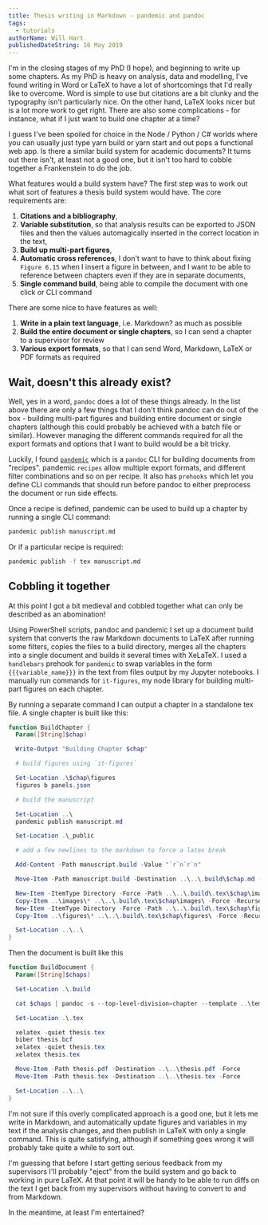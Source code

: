 ```yaml
---
title: Thesis writing in Markdown - pandemic and pandoc
tags:
  - tutorials
authorName: Will Hart
publishedDateString: 16 May 2019
---
```


I'm in the closing stages of my PhD (I hope), and beginning to write up some
chapters. As my PhD is heavy on analysis, data and modelling, I've found writing
in Word or LaTeX to have a lot of shortcomings that I'd really like to overcome.
Word is simple to use but citations are a bit clunky and the typography isn't
particularly nice. On the other hand, LaTeX looks nicer but is a lot more work
to get right. There are also some complications - for instance, what if I just
want to build one chapter at a time?

I guess I've been spoiled for choice in the Node / Python / C# worlds where you
can usually just type yarn build or yarn start and out pops a functional web
app. Is there a similar build system for academic documents? It turns out there
isn't, at least not a good one, but it isn't too hard to cobble together a
Frankenstein to do the job.

What features would a build system have? The first step was to work out what
sort of features a thesis build system would have. The core requirements are:

1. **Citations and a bibliography**,
2. **Variable substitution**, so that analysis results can be exported to JSON
   files and then the values automagically inserted in the correct location in
   the text,
3. **Build up multi-part figures**,
4. **Automatic cross references**, I don't want to have to think about fixing
   `Figure 6.15` when I insert a figure in between, and I want to be able to
   reference between chapters even if they are in separate documents,
5. **Single command build**, being able to compile the document with one click
   or CLI command

There are some nice to have features as well:

1. **Write in a plain text language**, i.e. Markdown? as much as possible
2. **Build the entire document or single chapters**, so I can send a chapter to
   a supervisor for review
3. **Various export formats**, so that I can send Word, Markdown, LaTeX or PDF
   formats as required

## Wait, doesn't this already exist?

Well, yes in a word, `pandoc` does a lot of these things already. In the list
above there are only a few things that I don't think pandoc can do out of the
box - building multi-part figures and building entire document or single
chapters (although this could probably be achieved with a batch file or
similar). However managing the different commands required for all the export
formats and options that I want to build would be a bit tricky.

Luckily, I found [`pandemic`](https://github.com/lionel-rigoux/pandemic) which
is a `pandoc` CLI for building documents from "recipes". pandemic `recipes`
allow multiple export formats, and different filter combinations and so on per
recipe. It also has `prehooks` which let you define CLI commands that should run
before pandoc to either preprocess the document or run side effects.

Once a recipe is defined, pandemic can be used to build up a chapter by running
a single CLI command:

```bash
pandemic publish manuscript.md
```

Or if a particular recipe is required:

```bash
pandemic publish -f tex manuscript.md
```

## Cobbling it together

At this point I got a bit medieval and cobbled together what can only be
described as an abomination!

Using PowerShell scripts, pandoc and pandemic I set up a document build system
that converts the raw Markdown documents to LaTeX after running some filters,
copies the files to a build directory, merges all the chapters into a single
document and builds it several times with XeLaTeX. I used a `handlebars` prehook
for `pandemic` to swap variables in the form `{{{variable_name}}}` in the text
from files output by my Jupyter notebooks. I manually run commands for
`it-figures`, my node library for building multi-part figures on each chapter.

By running a separate command I can output a chapter in a standalone tex file. A
single chapter is built like this:

```powershell
function BuildChapter {
  Param([String]$chap)

  Write-Output "Building Chapter $chap"

  # build figures using `it-figures`

  Set-Location .\$chap\figures
  figures b panels.json

  # build the manuscript

  Set-Location ..\
  pandemic publish manuscript.md

  Set-Location .\_public

  # add a few newlines to the markdown to force a latex break

  Add-Content -Path manuscript.build -Value "`r`n`r`n"

  Move-Item -Path manuscript.build -Destination ..\..\.build\$chap.md -Force

  New-Item -ItemType Directory -Force -Path ..\..\.build\.tex\$chap\images
  Copy-Item ..\images\* ..\..\.build\.tex\$chap\images\ -Force -Recurse
  New-Item -ItemType Directory -Force -Path ..\..\.build\.tex\$chap\figures
  Copy-Item ..\figures\* ..\..\.build\.tex\$chap\figures\ -Force -Recurse

  Set-Location ..\..\
}
```

Then the document is built like this

```powershell
function BuildDocument {
  Param([String]$chaps)

  Set-Location .\.build

  cat $chaps | pandoc -s --top-level-division=chapter --template ..\template\thesis.tex -f markdown -t latex -F pandoc-crossref -M "crossrefYaml=..\template\crossref_settings.yaml" --natbib -o .\.tex\thesis.tex

  Set-Location .\.tex

  xelatex -quiet thesis.tex
  biber thesis.bcf
  xelatex -quiet thesis.tex
  xelatex thesis.tex

  Move-Item -Path thesis.pdf -Destination ..\..\thesis.pdf -Force
  Move-Item -Path thesis.tex -Destination ..\..\thesis.tex -Force

  Set-Location ..\..\
}
```

I'm not sure if this overly complicated approach is a good one, but it lets me
write in Markdown, and automatically update figures and variables in my text if
the analysis changes, and then publish in LaTeX with only a single command. This
is quite satisfying, although if something goes wrong it will probably take
quite a while to sort out.

I'm guessing that before I start getting serious feedback from my supervisors
I'll probably "eject" from the build system and go back to working in pure
LaTeX. At that point it will be handy to be able to run diffs on the text I get
back from my supervisors without having to convert to and from Markdown.

In the meantime, at least I'm entertained?
